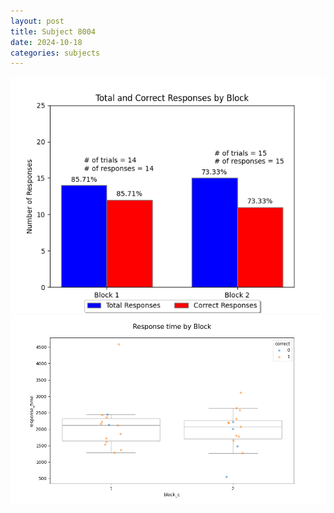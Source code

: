 ```yaml
---
layout: post
title: Subject 8004
date: 2024-10-18
categories: subjects
---
```


![](data/8004/run-17/8004_ATS_responses.png)
![](data/8004/run-17/8004_ATS_rt.png)
